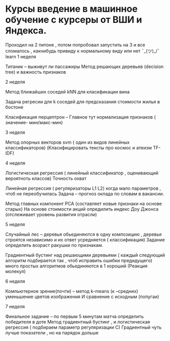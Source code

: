 # Курсы введение в машинное обучение с курсеры от ВШИ и Яндекса.
Проходил на 2 питоне , потом попробовал запустить на 3 и все сломалось , какнибудь привиду к нормальному виду или нет ¯\_(ツ)_/¯
learn
1 неделя 

Титаник – выживут ли  пассажиры
Метод решающих деревьев (decision tree) и важность признаков

2 неделя

Метод ближайших соседей kNN для класификации вина

Задача регресии для k соседей для предсказания стоимости жилья в бостоне

Класификация перцептрон – Главное тут нормализация признаков ( значение- мин/макс-мин)

3 неделя 

Метод опорных векторов svm ( один из видов линейных классификаторов)
(Класифицировать тексты про космос и атеизм TF-IDF)

4 неделя

Логистическая регрессия ( линейный классификатор , оценивающий вероятноть классов)
Точность охват

Линейная регрессия ( регуляризаторы L1 L2) когда мало параметров , чтоб не переобучилась
Задача – прогноз оклада по словам в вакансии.

Метод главных компонент PCA (составляет новые признаки на основе старых)
На основе стоимости акций опредилить индекс Доу Джонса (отслеживает уровень развития отрасли)

5 неделя

Случайный лес – деревья обьединяются в одну композицию , деревья строятся независимо и их ответ усредняется ( классификация)
Задание определить возраст ракушки по признакам.

Градиентный бустинг над решающими деревьями ( каждый следующий алгоритм подбирается так , чтоб исправить ошибки предидущего) много простых алгоритмов обьединяются в 1 хороший
(Реакция молекул)

6 неделя

Компьютерное зрение(почти) – метод k-means (к –средних) уменьшение цветов изображения 
И сравнение с исходным (попугаи)

7 неделя

Финальное задание – по первым  5 минутам матча определить победителя в доте
Метод градиентный бустинг , и логистическая регрессия ( подбираем параметр регуляризации С)
Градиентный чуть лучше показатели , но на парядок дольше
